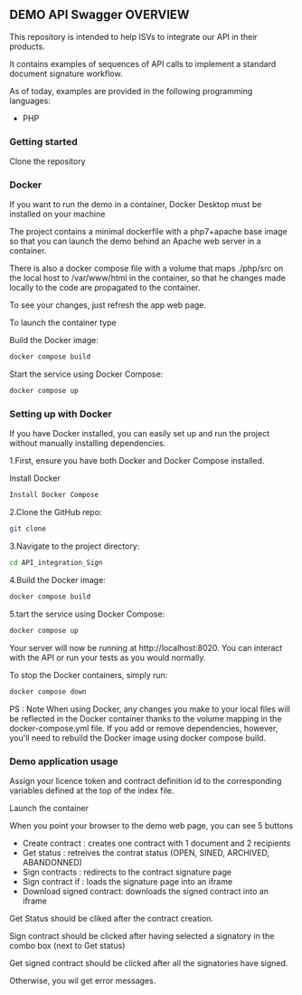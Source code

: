 ## DEMO API Swagger OVERVIEW #

This repository is intended to help ISVs to integrate our API in their products. 

It contains examples of sequences of API calls to implement a standard document signature workflow.

As of today, examples are provided in the following programming languages:

* PHP


### Getting started ###

Clone the repository

### Docker ###

If you want to run the demo in a container, Docker Desktop must be installed on your machine

The project contains a minimal dockerfile with a php7+apache base image so that you can launch the demo behind an Apache web server in a container.

There is also a docker compose file with a volume that maps ./php/src on the local host to /var/www/html in the container, so that he changes made locally to the code are propagated to the container.

To see your changes, just refresh the app web page.

To launch the container type

Build the Docker image:
```sh
docker compose build
```
Start the service using Docker Compose:
```sh
docker compose up
```
### Setting up with Docker ###
If you have Docker installed, you can easily set up and run the project without manually installing dependencies.

1.First, ensure you have both Docker and Docker Compose installed.

Install Docker
```sh
Install Docker Compose
```
2.Clone the GitHub repo:
```sh
git clone 
```
3.Navigate to the project directory:
```sh
cd API_integration_Sign
```
4.Build the Docker image:
```sh
docker compose build
```
5.tart the service using Docker Compose:
```sh
docker compose up
```
Your server will now be running at http://localhost:8020. You can interact with the API or run your tests as you would normally.

To stop the Docker containers, simply run:
```sh
docker compose down
```
PS : Note
When using Docker, any changes you make to your local files will be reflected in the Docker container thanks to the volume mapping in the docker-compose.yml file. If you add or remove dependencies, however, you'll need to rebuild the Docker image using docker compose build.

### Demo application usage ###

Assign your licence token and contract definition id to the corresponding variables defined at the top of the index file.

Launch the container

When you point your browser to the demo web page, you can see 5 buttons

* Create contract : creates one contract with 1 document and 2 recipients
* Get status : retreives the contrat status (OPEN, SINED, ARCHIVED, ABANDONNED)
* Sign contracts : redirects to the contract signature page
* Sign contract if : loads the signature page into an iframe
* Download signed contract: downloads the signed contract into an iframe

Get Status should be cliked after the contract creation.

Sign contract should be clicked after having selected a signatory in the combo box (next to Get status)

Get signed contract should be clicked after all the signatories have signed.

Otherwise, you wil get error messages.
